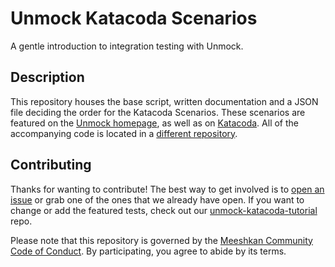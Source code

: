 # Unmock Katacoda Scenarios

A gentle introduction to integration testing with Unmock.

## Description

This repository houses the base script, written documentation and a JSON file deciding the order for the Katacoda Scenarios. These scenarios are featured on the [Unmock homepage](https://www.unmock.io/), as well as on [Katacoda](https://www.katacoda.com/unmock). All of the accompanying code is located in a [different repository](https://github.com/unmock/unmock-katacoda-tutorial). 

## Contributing

Thanks for wanting to contribute! The best way to get involved is to [open an issue](https://github.com/unmock/katacoda-scenarios/issues) or grab one of the ones that we already have open. If you want to change or add the featured tests, check out our [unmock-katacoda-tutorial](https://github.com/unmock/unmock-katacoda-tutorial) repo.

Please note that this repository is governed by the [Meeshkan Community Code of Conduct](https://github.com/meeshkan/code-of-conduct). By participating, you agree to abide by its terms.
